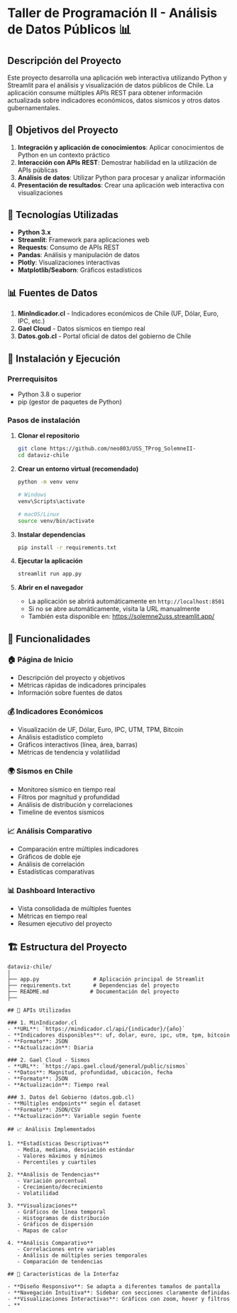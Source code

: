 # Taller de Programación II - Análisis de Datos Públicos 📊

## Descripción del Proyecto

Este proyecto desarrolla una aplicación web interactiva utilizando Python y Streamlit para el análisis y visualización de datos públicos de Chile. La aplicación consume múltiples APIs REST para obtener información actualizada sobre indicadores económicos, datos sísmicos y otros datos gubernamentales.

## 🎯 Objetivos del Proyecto

1. **Integración y aplicación de conocimientos**: Aplicar conocimientos de Python en un contexto práctico
2. **Interacción con APIs REST**: Demostrar habilidad en la utilización de APIs públicas
3. **Análisis de datos**: Utilizar Python para procesar y analizar información
4. **Presentación de resultados**: Crear una aplicación web interactiva con visualizaciones

## 🔧 Tecnologías Utilizadas

- **Python 3.x**
- **Streamlit**: Framework para aplicaciones web
- **Requests**: Consumo de APIs REST
- **Pandas**: Análisis y manipulación de datos
- **Plotly**: Visualizaciones interactivas
- **Matplotlib/Seaborn**: Gráficos estadísticos

## 📊 Fuentes de Datos

1. **MinIndicador.cl** - Indicadores económicos de Chile (UF, Dólar, Euro, IPC, etc.)
2. **Gael Cloud** - Datos sísmicos en tiempo real
3. **Datos.gob.cl** - Portal oficial de datos del gobierno de Chile

## 🚀 Instalación y Ejecución

### Prerrequisitos
- Python 3.8 o superior
- pip (gestor de paquetes de Python)

### Pasos de instalación

1. **Clonar el repositorio**
   ```bash
   git clone https://github.com/neo803/USS_TProg_SolemneII-
   cd dataviz-chile
   ```

2. **Crear un entorno virtual (recomendado)**
   ```bash
   python -m venv venv
   
   # Windows
   venv\Scripts\activate
   
   # macOS/Linux
   source venv/bin/activate
   ```

3. **Instalar dependencias**
   ```bash
   pip install -r requirements.txt
   ```

4. **Ejecutar la aplicación**
   ```bash
   streamlit run app.py
   ```

5. **Abrir en el navegador**
   - La aplicación se abrirá automáticamente en `http://localhost:8501`
   - Si no se abre automáticamente, visita la URL manualmente
   - También esta disponible en: https://solemne2uss.streamlit.app/

## 📱 Funcionalidades

### 🏠 Página de Inicio
- Descripción del proyecto y objetivos
- Métricas rápidas de indicadores principales
- Información sobre fuentes de datos

### 💰 Indicadores Económicos
- Visualización de UF, Dólar, Euro, IPC, UTM, TPM, Bitcoin
- Análisis estadístico completo
- Gráficos interactivos (línea, área, barras)
- Métricas de tendencia y volatilidad

### 🌍 Sismos en Chile
- Monitoreo sísmico en tiempo real
- Filtros por magnitud y profundidad
- Análisis de distribución y correlaciones
- Timeline de eventos sísmicos

### 📈 Análisis Comparativo
- Comparación entre múltiples indicadores
- Gráficos de doble eje
- Análisis de correlación
- Estadísticas comparativas

### 📊 Dashboard Interactivo
- Vista consolidada de múltiples fuentes
- Métricas en tiempo real
- Resumen ejecutivo del proyecto

## 🏗️ Estructura del Proyecto

```
dataviz-chile/
│
├── app.py                 # Aplicación principal de Streamlit
├── requirements.txt       # Dependencias del proyecto
├── README.md             # Documentación del proyecto
├── 

## 🔄 APIs Utilizadas

### 1. MinIndicador.cl
- **URL**: `https://mindicador.cl/api/{indicador}/{año}`
- **Indicadores disponibles**: uf, dolar, euro, ipc, utm, tpm, bitcoin
- **Formato**: JSON
- **Actualización**: Diaria

### 2. Gael Cloud - Sismos
- **URL**: `https://api.gael.cloud/general/public/sismos`
- **Datos**: Magnitud, profundidad, ubicación, fecha
- **Formato**: JSON
- **Actualización**: Tiempo real

### 3. Datos del Gobierno (datos.gob.cl)
- **Múltiples endpoints** según el dataset
- **Formato**: JSON/CSV
- **Actualización**: Variable según fuente

## 📈 Análisis Implementados

1. **Estadísticas Descriptivas**
   - Media, mediana, desviación estándar
   - Valores máximos y mínimos
   - Percentiles y cuartiles

2. **Análisis de Tendencias**
   - Variación porcentual
   - Crecimiento/decrecimiento
   - Volatilidad

3. **Visualizaciones**
   - Gráficos de línea temporal
   - Histogramas de distribución
   - Gráficos de dispersión
   - Mapas de calor

4. **Análisis Comparativo**
   - Correlaciones entre variables
   - Análisis de múltiples series temporales
   - Comparación de tendencias

## 🎨 Características de la Interfaz

- **Diseño Responsivo**: Se adapta a diferentes tamaños de pantalla
- **Navegación Intuitiva**: Sidebar con secciones claramente definidas
- **Visualizaciones Interactivas**: Gráficos con zoom, hover y filtros
- **